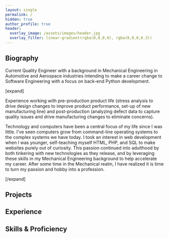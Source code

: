 ```yaml
---
layout: single
permalink: /
hidden: true
author_profile: true
header:
  overlay_image: /assets/images/header.jpg
  overlay_filter: linear-gradient(rgba(0,0,0,0), rgba(0,0,0,0.3))
---
```


<h2>
<span class="fa-stack fa-xs">
	<i class="fas fa-circle fa-stack-2x"></i>
	<i class="fa fa-user fa-stack-1x fa-inverse"></i>
</span>
Biography
</h2>

Current Quality Engineer with a background in Mechanical Engineering in Automotive and Aerospace industries intending to make a career change to Software Engineering with a focus on back-end Python development.

[expand]

Experience working with pre-production product life (stress analysis to drive design changes to improve product performance, set-up of new manufacturing line) and post-production (analyzing defect data to capture quality issues and drive manufacturing changes to eliminate concerns).

Technology and computers have been a central focus of my life since I was little. I've seen computers grow from command-line operating systems to the complex systems we have today. I took an interest in web development when I was younger, self-teaching myself HTML, PHP, and SQL to make websites purely out of curiosity. This passion continued into adulthood by both tinkering with new technologies as they release, and by leveraging these skills in my Mechanical Engineering background to help accelerate my career. After some time in the Mechanical realm, I have realized it is time to turn my passion and hobby into a profession.

[/expand]

<h2>
<span class="fa-stack fa-xs">
	<i class="fas fa-circle fa-stack-2x"></i>
	<i class="fa fa-archive fa-stack-1x fa-inverse"></i>
</span>
Projects
</h2>

<h2>
<span class="fa-stack fa-xs">
	<i class="fas fa-circle fa-stack-2x"></i>
	<i class="fa fa-briefcase fa-stack-1x fa-inverse"></i>
</span>
Experience
</h2>

<h2>
<span class="fa-stack fa-xs">
	<i class="fas fa-circle fa-stack-2x"></i>
	<i class="fa fa-wrench fa-stack-1x fa-inverse"></i>
</span>
Skills & Proficiency
</h2>